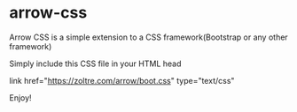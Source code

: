 # arrow-css

Arrow CSS is a simple extension to a CSS framework(Bootstrap or any other framework)

Simply include this CSS file in your HTML head


link href="https://zoltre.com/arrow/boot.css" type="text/css" 

Enjoy!
